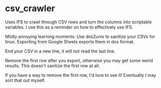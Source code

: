 # csv_crawler
Uses IFS to crawl through CSV rows and turn the columns into scriptable variables.
I use this as a reminder on how to effectively use IFS.

Mildly annoying learning moments:
Use dos2unix to sanitize your CSVs for linux. Exporting from Google Sheets exports them in dos format.

End your CSV in a new line, it will not read the last line.

Remove the first row after you export, otherwise you may get some weird results. This doesn't sanitize the first row at all.

If you have a way to remove the first row, I'd love to see it! Eventually I may sort that out myself.

